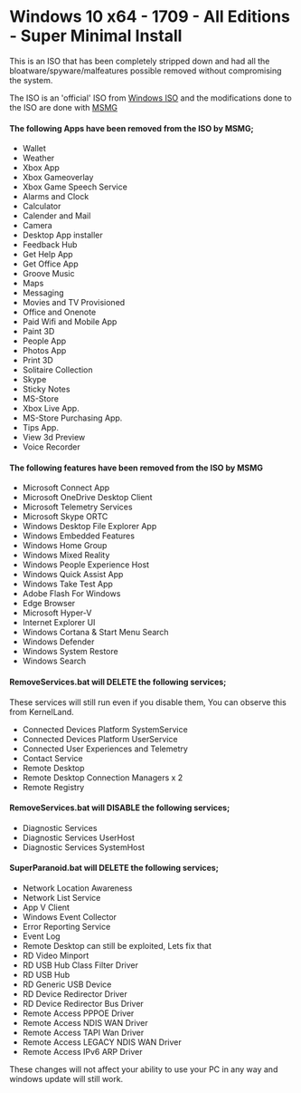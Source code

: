 # Windows 10 x64 - 1709 - All Editions - Super Minimal Install

This is an ISO that has been completely stripped down and had all the bloatware/spyware/malfeatures possible removed without compromising the system.

The ISO is an 'official' ISO from [Windows ISO](http://windowsiso.net/windows-10-iso/windows-10-creators-update-1709-download-build-16299-15/) and the modifications done to the ISO are done with [MSMG](https://www.ghacks.net/2017/05/02/create-custom-windows-10-installations-with-msmg-toolkit/)


#### The following Apps have been removed from the ISO by MSMG;
* Wallet
* Weather
* Xbox App
* Xbox Gameoverlay
* Xbox Game Speech Service
* Alarms and Clock
* Calculator
* Calender and Mail
* Camera
* Desktop App installer
* Feedback Hub
* Get Help App
* Get Office App
* Groove Music
* Maps
* Messaging
* Movies and TV Provisioned
* Office and Onenote
* Paid Wifi and Mobile App
* Paint 3D
* People App
* Photos App
* Print 3D
* Solitaire Collection
* Skype
* Sticky Notes
* MS-Store
* Xbox Live App.
* MS-Store Purchasing App.
* Tips App.
* View 3d Preview
* Voice Recorder

#### The following features have been removed from the ISO by MSMG

* Microsoft Connect App
* Microsoft OneDrive Desktop Client
* Microsoft Telemetry Services
* Microsoft Skype ORTC
* Windows Desktop File Explorer App
* Windows Embedded Features
* Windows Home Group
* Windows Mixed Reality
* Windows People Experience Host
* Windows Quick Assist App
* Windows Take Test App
* Adobe Flash For Windows
* Edge Browser
* Microsoft Hyper-V
* Internet Explorer UI
* Windows Cortana & Start Menu Search
* Windows Defender
* Windows System Restore
* Windows Search


#### RemoveServices.bat will DELETE the following services;
These services will still run even if you disable them, You can observe this from KernelLand.
* Connected Devices Platform SystemService
* Connected Devices Platform UserService
* Connected User Experiences and Telemetry
* Contact Service
* Remote Desktop
* Remote Desktop Connection Managers x 2
* Remote Registry


#### RemoveServices.bat will DISABLE the following services;
* Diagnostic Services
* Diagnostic Services UserHost
* Diagnostic Services SystemHost


#### SuperParanoid.bat will DELETE the following services;

* Network Location Awareness
* Network List Service
* App V Client
* Windows Event Collector
* Error Reporting Service
* Event Log
* Remote Desktop can still be exploited, Lets fix that
* RD Video Minport
* RD USB Hub Class Filter Driver
* RD USB Hub
* RD Generic USB Device
* RD Device Redirector Driver
* RD Device Redirector Bus Driver
* Remote Access PPPOE Driver
* Remote Access NDIS WAN Driver
* Remote Access TAPI Wan Driver
* Remote Access LEGACY NDIS WAN Driver
* Remote Access IPv6 ARP Driver


These changes will not affect your ability to use your PC in any way and windows update will still work.
